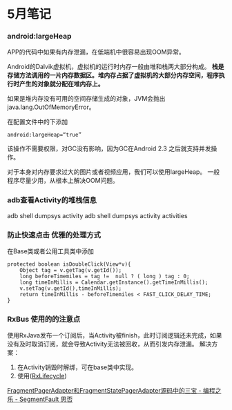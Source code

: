 # 5月笔记

### android:largeHeap
APP的代码中如果有内存泄漏，在低端机中很容易出现OOM异常。

Android的Dalvik虚拟机，虚拟机的运行时内存一般由堆和栈两大部分构成。
**栈是存储方法调用的一片内存数据区。堆内存占据了虚拟机的大部分内存空间，程序执行时产生的对象就分配在堆内存上。**

如果是堆内存没有可用的空间存储生成的对象，JVM会抛出java.lang.OutOfMemoryError。

在配置文件中的<application>下添加
```
android:largeHeap=“true”
```

该操作不需要权限，对GC没有影响，因为GC在Android 2.3 之后就支持并发操作。

对于本身对内存要求过大的图片或者视频应用，我们可以使用largeHeap。
一般程序尽量少用，从根本上解决OOM问题。

### adb查看Activity的堆栈信息
adb shell dumpsys activity
adb shell dumpsys activity activities

### 防止快速点击 优雅的处理方式
在Base类或者公用工具类中添加
```
protected boolean isDoubleClick(View*v){
    Object tag = v.getTag(v.getId());
    long beforeTimemiles = tag !=  null ? ( long ) tag : 0;
    long timeInMillis = Calendar.getInstance().getTimeInMillis();
    v.setTag(v.getId(),timeInMillis);
    return timeInMillis - beforeTimemiles < FAST_CLICK_DELAY_TIME;
}
```

### RxBus 使用的的注意点
使用RxJava发布一个订阅后，当Activity被finish，此时订阅逻辑还未完成，如果没有及时取消订阅，就会导致Activity无法被回收，从而引发内存泄漏。
解决方案：
1. 在Activity销毁时解绑，可在base类中实现。
2. 使用([RxLifecycle](https://github.com/trello/RxLifecycle))




[FragmentPagerAdapter和FragmentStatePagerAdapter源码中的三宝 - 编程之乐 - SegmentFault 思否](https://segmentfault.com/a/1190000012455727)



